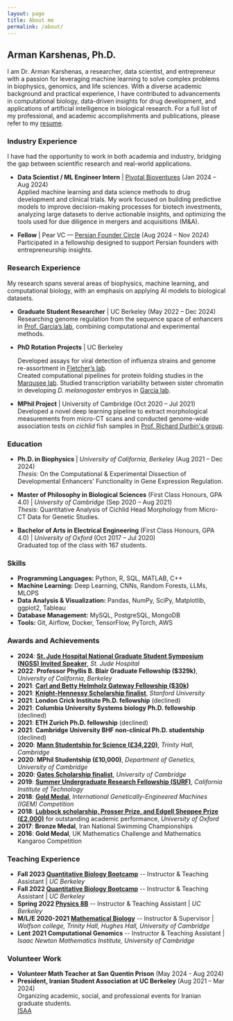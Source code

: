 ```yaml
---
layout: page
title: About me
permalink: /about/
---
```


## Arman Karshenas, Ph.D.

I am Dr. Arman Karshenas, a researcher, data scientist, and entrepreneur with a passion for leveraging machine learning to solve complex problems in biophysics, genomics, and life sciences. With a diverse academic background and practical experience, I have contributed to advancements in computational biology, data-driven insights for drug development, and applications of artificial intelligence in biological research. For a full list of my professional, and academic accomplishments and publications, please refer to my [resume](assets/documents/Arman_Karshenas_resume.pdf).

### Industry Experience

I have had the opportunity to work in both academia and industry, bridging the gap between scientific research and real-world applications.

- **Data Scientist / ML Engineer Intern** | [Pivotal Bioventures](https://www.pivotalbioventures.com) (Jan 2024 – Aug 2024)  
  Applied machine learning and data science methods to drug development and clinical trials. My work focused on building predictive models to improve decision-making processes for biotech investments, analyzing large datasets to derive actionable insights, and optimizing the tools used for due diligence in mergers and acquisitions (M&A).
  
- **Fellow** | Pear VC — [Persian Founder Circle](https://pear.vc/communities/persian-founder-circles/) (Aug 2024 – Nov 2024)  
  Participated in a fellowship designed to support Persian founders with entrepreneurship insights.

### Research Experience

My research spans several areas of biophysics, machine learning, and computational biology, with an emphasis on applying AI models to biological datasets.

- **Graduate Student Researcher** | UC Berkeley (May 2022 – Dec 2024)  
  Researching genome regulation from the sequence space of enhancers in [Prof. Garcia’s lab](http://garcialab.berkeley.edu), combining computational and experimental methods.

- **PhD Rotation Projects** | UC Berkeley
  
  Developed assays for viral detection of influenza strains and genome re-assortment in [Fletcher’s lab](https://fletchlab.berkeley.edu).  
  Created computational pipelines for protein folding studies in the [Marqusee lab](https://zebra.berkeley.edu). 
  Studied transcription variability between sister chromatin in developing *D. melanogaster* embryos in [Garcia lab](http://garcialab.berkeley.edu).

- **MPhil Project** | University of Cambridge (Oct 2020 – Jul 2021)  
  Developed a novel deep learning pipeline to extract morphological measurements from micro-CT scans and conducted genome-wide association tests on *cichlid* fish samples in [Prof. Richard Durbin's group](https://www.gen.cam.ac.uk/research-groups/research-groups/durbin). 

### Education

- **Ph.D. in Biophysics** | *University of California, Berkeley* (Aug 2021 – Dec 2024)  
  *Thesis:* On the Computational & Experimental Dissection of Developmental Enhancers' Functionality in Gene Expression Regulation.  

- **Master of Philosophy in Biological Sciences** (First Class Honours, GPA 4.0) | *University of Cambridge* (Sep 2020 – Aug 2021)  
  *Thesis:* Quantitative Analysis of Cichlid Head Morphology from Micro-CT Data for Genetic Studies.  

- **Bachelor of Arts in Electrical Engineering** (First Class Honours, GPA 4.0) | *University of Oxford* (Oct 2017 – Jul 2020)  
  Graduated top of the class with 167 students.

### Skills

- **Programming Languages:** Python, R, SQL, MATLAB, C++  
- **Machine Learning:** Deep Learning, CNNs, Random Forests, LLMs, MLOPS  
- **Data Analysis & Visualization:** Pandas, NumPy, SciPy, Matplotlib, ggplot2, Tableau  
- **Database Management:** MySQL, PostgreSQL, MongoDB  
- **Tools:** Git, Airflow, Docker, TensorFlow, PyTorch, AWS

### Awards and Achievements

- **2024**: **[St. Jude Hospital National Graduate Student Symposium (NGSS) Invited Speaker](https://www.stjude.org/education-training/predoctoral-training/graduate-students/national-graduate-student-symposium-ngss.html)**, *St. Jude Hospital*  
- **2022**: **Professor Phyllis B. Blair Graduate Fellowship ($329k)**, *University of California, Berkeley*  
- **2021**: **[Carl and Betty Helmholz Gateway Fellowship ($30k)](https://ihouse.berkeley.edu/admissions/i-house-financial-aid/gateway-fellowship-program)**  
- **2021**: **[Knight-Hennessy Scholarship finalist](https://knight-hennessy.stanford.edu)**, *Stanford University*  
- **2021**: **London Crick Institute Ph.D. fellowship** (declined)  
- **2021**: **Columbia University Systems biology Ph.D. fellowship** (declined)  
- **2021**: **ETH Zurich Ph.D. fellowship** (declined)  
- **2021**: **Cambridge University BHF non-clinical Ph.D. studentship** (declined)  
- **2020**: **[Mann Studentship for Science (£34,220)](https://www.student-funding.cam.ac.uk/fund/trinity-hall-mann-studentship-2023#award-details)**, *Trinity Hall, Cambridge*  
- **2020**: **MPhil Studentship (£10,000)**, *Department of Genetics, University of Cambridge*  
- **2020**: **[Gates Scholarship finalist](https://www.gatescambridge.org/programme/the-scholarship/)**, *University of Cambridge*  
- **2019**: **[Summer Undergraduate Research Fellowship (SURF)](https://www.balliol.ox.ac.uk/news/2019/september/student-awarded-summer-undergraduate-research-fellowship-at-caltech)**, *California Institute of Technology*  
- **2018**: **[Gold Medal](https://www.balliol.ox.ac.uk/news/2018/november/engsci-student-wins-best-therapeutics-project-with-oxford-team)**, *International Genetically-Engineered Machines (IGEM) Competition*  
- **2018**: **[Lubbock scholarship, Prosser Prize, and Edgell Sheppee Prize (£2,000)](https://www.balliol.ox.ac.uk/current-members/scholarship-and-exhibition-holders)** for outstanding academic performance, *University of Oxford*  
- **2017**: **Bronze Medal**, Iran National Swimming Championships  
- **2016**: **Gold Medal**, UK Mathematics Challenge and Mathematics Kangaroo Competition

### Teaching Experience

-  **Fall 2023 [Quantitative Biology Bootcamp](https://mcb.berkeley.edu/grad/quantitative-biology-bootcamp/2023)** -- Instructor & Teaching Assistant | *UC Berkeley*
-  **Fall 2022 [Quantitative Biology Bootcamp](https://mcb.berkeley.edu/grad/quantitative-biology-bootcamp/2022)** -- Instructor & Teaching Assistant | *UC Berkeley*
-  **Spring 2022 [Physics 8B](https://classes.berkeley.edu/content/physics-8b)** -- Instructor & Teaching Assistant | *UC Berkeley*
-  **M/L/E 2020-2021 [Mathematical Biology](https://www.biology.cam.ac.uk/undergrads/nst/courses/mb)** -- Instructor & Supervisor | *Wolfson college, Trinity Hall, Hughes Hall, University of Cambridge*
-  **Lent 2021 Computational Genomics** -- Instructor & Teaching Assistant | *Isaac Newton Mathematics Institute, University of Cambridge* 

### Volunteer Work

- **Volunteer Math Teacher at San Quentin Prison** (May 2024 - Aug 2024)  
- **President, Iranian Student Association at UC Berkeley** (Aug 2021 – Mar 2024)  
  Organizing academic, social, and professional events for Iranian graduate students.  
  [ISAA](https://callink.berkeley.edu/organization/iranianstudentallianceinamerica)


